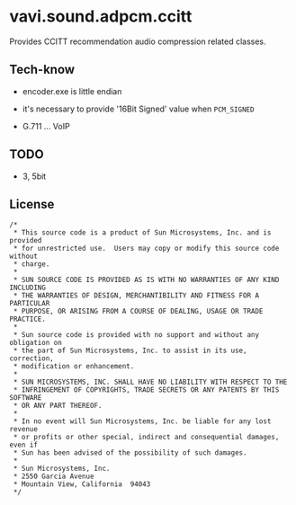 # vavi.sound.adpcm.ccitt

Provides CCITT recommendation audio compression related classes.

## Tech-know

 * encoder.exe is little endian
 * it's necessary to provide '16Bit Signed' value when `PCM_SIGNED`


 * G.711 ... VoIP

## TODO

 * 3, 5bit

## License

```
/*
 * This source code is a product of Sun Microsystems, Inc. and is provided
 * for unrestricted use.  Users may copy or modify this source code without
 * charge.
 *
 * SUN SOURCE CODE IS PROVIDED AS IS WITH NO WARRANTIES OF ANY KIND INCLUDING
 * THE WARRANTIES OF DESIGN, MERCHANTIBILITY AND FITNESS FOR A PARTICULAR
 * PURPOSE, OR ARISING FROM A COURSE OF DEALING, USAGE OR TRADE PRACTICE.
 *
 * Sun source code is provided with no support and without any obligation on
 * the part of Sun Microsystems, Inc. to assist in its use, correction,
 * modification or enhancement.
 *
 * SUN MICROSYSTEMS, INC. SHALL HAVE NO LIABILITY WITH RESPECT TO THE
 * INFRINGEMENT OF COPYRIGHTS, TRADE SECRETS OR ANY PATENTS BY THIS SOFTWARE
 * OR ANY PART THEREOF.
 *
 * In no event will Sun Microsystems, Inc. be liable for any lost revenue
 * or profits or other special, indirect and consequential damages, even if
 * Sun has been advised of the possibility of such damages.
 *
 * Sun Microsystems, Inc.
 * 2550 Garcia Avenue
 * Mountain View, California  94043
 */
```
